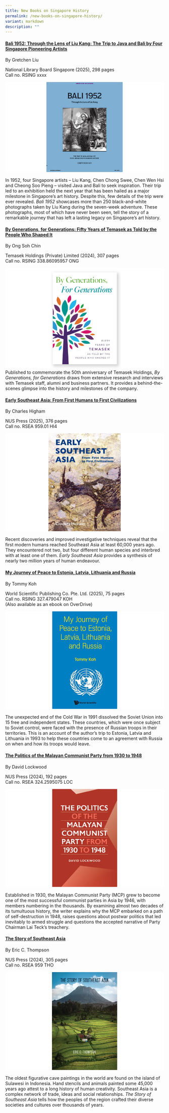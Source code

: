 ```yaml
---
title: New Books on Singapore History
permalink: /new-books-on-singapore-history/
variant: markdown
description: ""
---
```

#### **[Bali 1952: Through the Lens of Liu Kang: The Trip to Java and Bali by Four Singapore Pioneering Artists]()**
By Gretchen Liu

National Library Board Singapore (2025), 298 pages
<br>
Call no. RSING xxxx  

![](/images/Vol%2021%20Issue%201/New%20Books/books_bali.jpg)


In 1952, four Singapore artists – Liu Kang, Chen Chong Swee, Chen Wen Hsi and Cheong Soo Pieng – visited Java and Bali to seek inspiration. Their trip led to an exhibition held the next year that has been hailed as a major milestone in Singapore’s art history. Despite this, few details of the trip were ever revealed. _Bali 1952_ showcases more than 250 black-and-white photographs taken by Liu Kang during the seven-week adventure. These photographs, most of which have never been seen, tell the story of a remarkable journey that has left a lasting legacy on Singapore’s art history.


#### **[By Generations, for Generations: Fifty Years of Temasek as Told by the People Who Shaped It]()**
By Ong Soh Chin

Temasek Holdings (Private) Limited (2024), 307 pages
<br>
Call no. RSING 338.86095957 ONG
 

![](/images/Vol%2021%20Issue%201/New%20Books/books_generations.jpg)
Published to commemorate the 50th anniversary of Temasek Holdings, _By Generations, for Generations_ draws from extensive research and interviews with Temasek staff, alumni and business partners. It provides a behind-the-scenes glimpse into the history and milestones of the company.




#### **[Early Southeast Asia: From First Humans to First Civilizations]()**
By  Charles Higham

NUS Press (2025), 376 pages
<br>
Call no. RSEA 959.01 HI4
 

![](/images/Vol%2021%20Issue%201/New%20Books/books_sea.jpg)

Recent discoveries and improved investigative techniques reveal that the first modern humans reached Southeast Asia at least 60,000 years ago. They encountered not two, but four different human species and interbred with at least one of them. _Early Southeast Asia_ provides a synthesis of nearly two million years of human endeavour.



#### **[My Journey of Peace to Estonia, Latvia, Lithuania and Russia]()**
By Tommy Koh

World Scientific Publishing Co. Pte. Ltd. (2025), 75 pages
<br>
Call no. RSING 327.479047 KOH 
 <br>
(Also available as an ebook on OverDrive)

![](/images/Vol%2021%20Issue%201/New%20Books/books_estonia.jpg)

The unexpected end of the Cold War in 1991 dissolved the Soviet Union into 15 free and independent states. These countries, which were once subject to Soviet control, were faced with the presence of Russian troops in their territories. This is an account of the author’s trip to Estonia, Latvia and Lithuania in 1993 to help these countries come to an agreement with Russia on when and how its troops would leave.



#### **[The Politics of the Malayan Communist Party from 1930 to 1948]()**
By David Lockwood

NUS Press (2024), 192 pages
<br>
Call no. RSEA 324.2595075 LOC


![](/images/Vol%2021%20Issue%201/New%20Books/books_communist.jpg)

Established in 1930, the Malayan Communist Party (MCP) grew to become one of the most successful communist parties in Asia by 1946, with members numbering in the thousands. By examining almost two decades of its tumultuous history, the writer explains why the MCP embarked on a path of self-destruction in 1948, raises questions about postwar politics that led inevitably to armed struggle and questions the accepted narrative of Party Chairman Lai Teck’s treachery.



#### **[The Story of Southeast Asia]()**
By Eric C. Thompson

NUS Press (2024), 305 pages
<br>
Call no. RSEA 959 THO


![](/images/Vol%2021%20Issue%201/New%20Books/books_story.jpg)


The oldest figurative cave paintings in the world are found on the island of Sulawesi in Indonesia. Hand stencils and animals painted some 45,000 years ago attest to a long history of human creativity. Southeast Asia is a complex network of trade, ideas and social relationships. _The Story of Southeast Asia_ tells how the peoples of the region crafted their diverse societies and cultures over thousands of years.